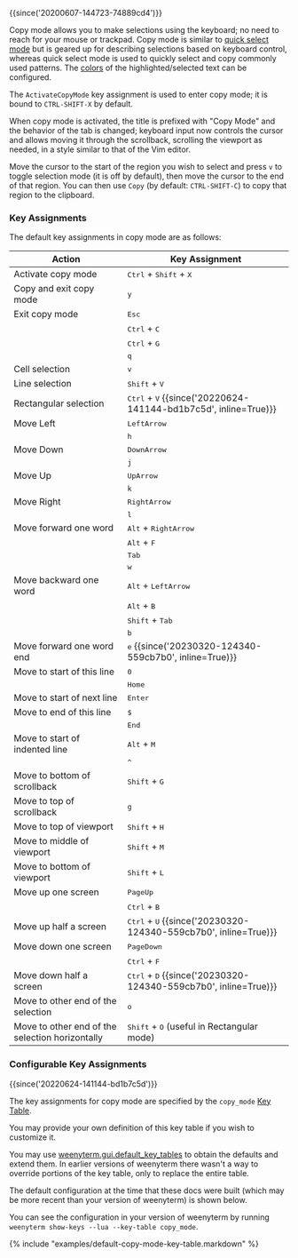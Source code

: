{{since('20200607-144723-74889cd4')}}

Copy mode allows you to make selections using the keyboard; no need to reach
for your mouse or trackpad.  Copy mode is similar to [quick select
  mode](quickselect.md) but is geared up for describing selections based on
keyboard control, whereas quick select mode is used to quickly select and
copy commonly used patterns. The [colors](config/appearance.md#defining-your-own-colors)
of the highlighted/selected text can be configured.

The `ActivateCopyMode` key assignment is used to enter copy mode; it is
bound to `CTRL-SHIFT-X` by default.

When copy mode is activated, the title is prefixed with "Copy Mode" and
the behavior of the tab is changed; keyboard input now controls the
cursor and allows moving it through the scrollback, scrolling the viewport
as needed, in a style similar to that of the Vim editor.

Move the cursor to the start of the region you wish to select and press `v` to
toggle selection mode (it is off by default), then move the cursor to the end
of that region.  You can then use `Copy` (by default: `CTRL-SHIFT-C`) to copy
that region to the clipboard.

### Key Assignments

The default key assignments in copy mode are as follows:

| Action  |  Key Assignment |
|---------|-------------------|
| Activate copy mode | <kbd>Ctrl</kbd> + <kbd>Shift</kbd> + <kbd>X</kbd> |
| Copy and exit copy mode | <kbd>y</kbd> |
| Exit copy mode | <kbd>Esc</kbd>      |
|                | <kbd>Ctrl</kbd> + <kbd>C</kbd>   |
|                | <kbd>Ctrl</kbd> + <kbd>G</kbd>   |
|                | <kbd>q</kbd>        |
| Cell selection | <kbd>v</kbd> |
| Line selection | <kbd>Shift</kbd> + <kbd>V</kbd> |
| Rectangular selection | <kbd>Ctrl</kbd> + <kbd>V</kbd> {{since('20220624-141144-bd1b7c5d', inline=True)}}|
| Move Left      | <kbd>LeftArrow</kbd> |
|                | <kbd>h</kbd>        |
| Move Down      | <kbd>DownArrow</kbd> |
|                | <kbd>j</kbd>        |
| Move Up        | <kbd>UpArrow</kbd>  |
|                | <kbd>k</kbd>        |
| Move Right     | <kbd>RightArrow</kbd> |
|                | <kbd>l</kbd>         |
| Move forward one word | <kbd>Alt</kbd> + <kbd>RightArrow</kbd> |
|                       | <kbd>Alt</kbd> + <kbd>F</kbd>          |
|                       | <kbd>Tab</kbd>            |
|                       | <kbd>w</kbd>              |
| Move backward one word| <kbd>Alt</kbd> + <kbd>LeftArrow</kbd> |
|                       | <kbd>Alt</kbd> + <kbd>B</kbd>         |
|                       | <kbd>Shift</kbd> + <kbd>Tab</kbd>     |
|                       | <kbd>b</kbd>             |
| Move forward one word end    | <kbd>e</kbd> {{since('20230320-124340-559cb7b0', inline=True)}}|
| Move to start of this line     | <kbd>0</kbd> |
|                                | <kbd>Home</kbd> |
| Move to start of next line     | <kbd>Enter</kbd> |
| Move to end of this line       | <kbd>$</kbd> |
|                                | <kbd>End</kbd> |
| Move to start of indented line | <kbd>Alt</kbd> + <kbd>M</kbd> |
|                                | <kbd>^</kbd> |
| Move to bottom of scrollback   | <kbd>Shift</kbd> + <kbd>G</kbd> |
| Move to top of scrollback      | <kbd>g</kbd> |
| Move to top of viewport        | <kbd>Shift</kbd> + <kbd>H</kbd> |
| Move to middle of viewport     | <kbd>Shift</kbd> + <kbd>M</kbd> |
| Move to bottom of viewport     | <kbd>Shift</kbd> + <kbd>L</kbd> |
| Move up one screen             | <kbd>PageUp</kbd> |
|                                | <kbd>Ctrl</kbd> + <kbd>B</kbd> |
| Move up half a screen          | <kbd>Ctrl</kbd> + <kbd>U</kbd> {{since('20230320-124340-559cb7b0', inline=True)}}|
| Move down one screen           | <kbd>PageDown</kbd> |
|                                | <kbd>Ctrl</kbd> + <kbd>F</kbd>   |
| Move down half a screen        | <kbd>Ctrl</kbd> + <kbd>D</kbd> {{since('20230320-124340-559cb7b0', inline=True)}}|
| Move to other end of the selection| <kbd>o</kbd> |
| Move to other end of the selection horizontally| <kbd>Shift</kbd> + <kbd>O</kbd> (useful in Rectangular mode) |

### Configurable Key Assignments

{{since('20220624-141144-bd1b7c5d')}}

The key assignments for copy mode are specified by the `copy_mode` [Key Table](config/key-tables.md).

You may provide your own definition of this key table if you wish to customize
it.

You may use
[weenyterm.gui.default_key_tables](config/lua/weenyterm.gui/default_key_tables.md)
to obtain the defaults and extend them. In earlier versions of weenyterm there
wasn't a way to override portions of the key table, only to replace the entire
table.

The default configuration at the time that these docs were built (which
may be more recent than your version of weenyterm) is shown below.

You can see the configuration in your version of weenyterm by running
`weenyterm show-keys --lua --key-table copy_mode`.

{% include "examples/default-copy-mode-key-table.markdown" %}
